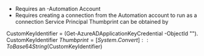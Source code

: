 * Requires an -Automation Account 
* Requires creating a connection from the Automation account to run as a connection 
Service Principal Thumbprint can be obtained by 


CustomKeyIdentifier = (Get-AzureADApplicationKeyCredential -ObjectId "<object-id>").
CustomKeyIdentifier
$Thumbprint = [System.Convert]::ToBase64String($CustomKeyIdentifier) 